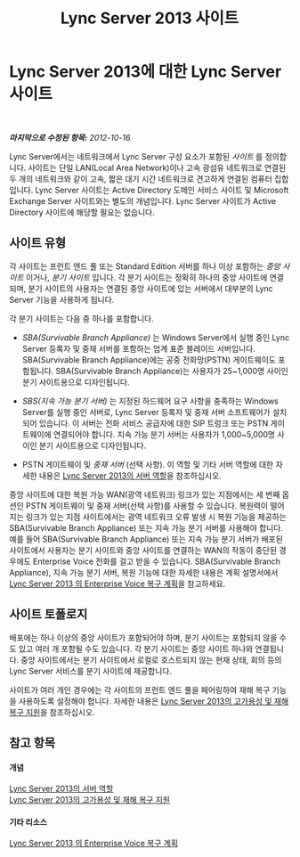 ﻿---
title: Lync Server 2013 사이트
TOCTitle: 사이트
ms:assetid: 022cb6dd-37e2-4882-a53e-5ddfdbc6f53a
ms:mtpsurl: https://technet.microsoft.com/ko-kr/library/Gg398076(v=OCS.15)
ms:contentKeyID: 49302621
ms.date: 08/10/2015
mtps_version: v=OCS.15
ms.translationtype: HT
---

# Lync Server 2013에 대한 Lync Server 사이트

 

_**마지막으로 수정된 항목:** 2012-10-16_

Lync Server에서는 네트워크에서 Lync Server 구성 요소가 포함된 *사이트* 를 정의합니다. 사이트는 단일 LAN(Local Area Network)이나 고속 광섬유 네트워크로 연결된 두 개의 네트워크와 같이 고속, 짧은 대기 시간 네트워크로 견고하게 연결된 컴퓨터 집합입니다. Lync Server 사이트는 Active Directory 도메인 서비스 사이트 및 Microsoft Exchange Server 사이트와는 별도의 개념입니다. Lync Server 사이트가 Active Directory 사이트에 해당할 필요는 없습니다.

## 사이트 유형

각 사이트는 프런트 엔드 풀 또는 Standard Edition 서버를 하나 이상 포함하는 *중앙 사이트* 이거나, *분기 사이트* 입니다. 각 분기 사이트는 정확히 하나의 중앙 사이트에 연결되며, 분기 사이트의 사용자는 연결된 중앙 사이트에 있는 서버에서 대부분의 Lync Server 기능을 사용하게 됩니다.

각 분기 사이트는 다음 중 하나를 포함합니다.

  - *SBA(Survivable Branch Appliance)* 는 Windows Server에서 실행 중인 Lync Server 등록자 및 중재 서버를 포함하는 업계 표준 블레이드 서버입니다. SBA(Survivable Branch Appliance)에는 공중 전화망(PSTN) 게이트웨이도 포함됩니다. SBA(Survivable Branch Appliance)는 사용자가 25~1,000명 사이인 분기 사이트용으로 디자인됩니다.

  - *SBS(지속 가능 분기 서버)* 는 지정된 하드웨어 요구 사항을 충족하는 Windows Server를 실행 중인 서버로, Lync Server 등록자 및 중재 서버 소프트웨어가 설치되어 있습니다. 이 서버는 전화 서비스 공급자에 대한 SIP 트렁크 또는 PSTN 게이트웨이에 연결되어야 합니다. 지속 가능 분기 서버는 사용자가 1,000~5,000명 사이인 분기 사이트용으로 디자인됩니다.

  - PSTN 게이트웨이 및 *중재 서버* (선택 사항). 이 역할 및 기타 서버 역할에 대한 자세한 내용은 [Lync Server 2013의 서버 역할](lync-server-2013-server-roles.md)을 참조하십시오.

중앙 사이트에 대한 복원 가능 WAN(광역 네트워크) 링크가 있는 지점에서는 세 번째 옵션인 PSTN 게이트웨이 및 중재 서버(선택 사항)를 사용할 수 있습니다. 복원력이 떨어지는 링크가 있는 지점 사이트에서는 광역 네트워크 오류 발생 시 복원 기능을 제공하는 SBA(Survivable Branch Appliance) 또는 지속 가능 분기 서버를 사용해야 합니다. 예를 들어 SBA(Survivable Branch Appliance) 또는 지속 가능 분기 서버가 배포된 사이트에서 사용자는 분기 사이트와 중앙 사이트를 연결하는 WAN의 작동이 중단된 경우에도 Enterprise Voice 전화를 걸고 받을 수 있습니다. SBA(Survivable Branch Appliance), 지속 가능 분기 서버, 복원 기능에 대한 자세한 내용은 계획 설명서에서 [Lync Server 2013 의 Enterprise Voice 복구 계획](lync-server-2013-planning-for-enterprise-voice-resiliency.md)을 참고하세요.

## 사이트 토폴로지

배포에는 하나 이상의 중앙 사이트가 포함되어야 하며, 분기 사이트는 포함되지 않을 수도 있고 여러 개 포함될 수도 있습니다. 각 분기 사이트는 중앙 사이트 하나와 연결됩니다. 중앙 사이트에서는 분기 사이트에서 로컬로 호스트되지 않는 현재 상태, 회의 등의 Lync Server 서비스를 분기 사이트에 제공합니다.

사이트가 여러 개인 경우에는 각 사이트의 프런트 엔드 풀을 페어링하여 재해 복구 기능을 사용하도록 설정해야 합니다. 자세한 내용은 [Lync Server 2013의 고가용성 및 재해 복구 지원](lync-server-2013-high-availability-and-disaster-recovery-support.md)을 참조하십시오.

## 참고 항목

#### 개념

[Lync Server 2013의 서버 역할](lync-server-2013-server-roles.md)  
[Lync Server 2013의 고가용성 및 재해 복구 지원](lync-server-2013-high-availability-and-disaster-recovery-support.md)  

#### 기타 리소스

[Lync Server 2013 의 Enterprise Voice 복구 계획](lync-server-2013-planning-for-enterprise-voice-resiliency.md)

